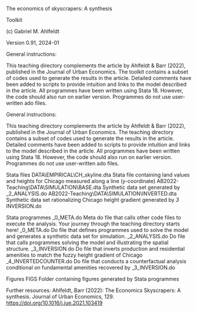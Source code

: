 The economics of skyscrapers: A synthesis

Toolkit

(c) Gabriel M. Ahlfeldt

Version 0.91, 2024-01

General instructions:

This teaching directory complements the article by Ahlfeldt & Barr (2022), published in the Journal of Urban Economics. The toolkit contains a subset of codes used to generate the results in the article. Detailed comments have been added to scripts to provide intuition and links to the model described in the article. All programmes have been written using Stata 18. However, the code should also run on earlier version. Programmes do not use user-written ado files. 

General instructions:

This teaching directory complements the article by Ahlfeldt & Barr (2022), published in the Journal of Urban Economics. The teaching directory contains a subset of codes used to generate the results in the article. Detailed comments have been added to scripts to provide intuition and links to the model described in the article. All programmes have been written using Stata 18. However, the code should also run on earlier version. Programmes do not use user-written ado files. 

Stata files
DATA\EMPIRICAL\CH_skyline.dta	                Stata file containing land values and heights for Chicago measured along a line (y-coordinate)
AB2022-Teaching\DATA\SIMULATION\BASE.dta	    Synthetic data set generated by _2_ANALYSIS.do
AB2022-Teaching\DATA\SIMULATION\INVERTED.dta	Synthetic data set rationalizing Chicago height gradient generated by _3_ INVERSION.do

Stata programmes
_0_META.do	                                  Meta do file that calls other code files to execute the analysis. Your journey through the teaching directory starts here!
_0_META.do	                                  Do file that defines programmes used to solve the model and generates a synthetic data set for simulation.
_2_ANALYSIS.do	                              Do file that calls programmes solving the model and illustrating the spatial structure.
_3_INVERSION.do	                              Do file that inverts production and residential amenities to match the fuzzy height gradient of Chicago
_4_INVERTEDCOUNTER.do	                        Do file that conducts a counterfactual analysis conditional on fundamental amenities recovered by _3_INVERSION.do

Figures
FIGS	                                      Folder containing figures generated by Stata programmes

Further resources: 
Ahlfeldt, Barr (2022): The Economics Skyscrapers: A synthesis. Journal of Urban Economics, 129. https://doi.org/10.1016/j.jue.2021.103419

